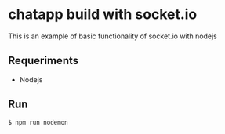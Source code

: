 # chatapp build with socket.io

This is an example of basic functionality of socket.io with nodejs

## Requeriments 

- Nodejs

## Run

`$ npm run nodemon`
